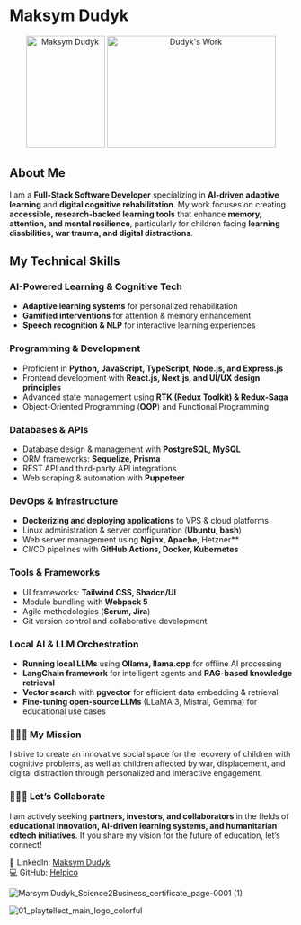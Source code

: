 # Maksym Dudyk  

<p align="center">
  <img src="https://github.com/Helpico/Helpico/assets/32806311/9dfc44d0-bcbe-43a1-8a73-9425f15224db" alt="Maksym Dudyk" width="140" height="200">
  <img src="https://github.com/user-attachments/assets/e08934f8-8ac6-40c8-9c0d-47a0b5c76d61" alt="Dudyk's Work" width="300" height="200">
</p>

## **About Me**  

I am a **Full-Stack Software Developer** specializing in **AI-driven adaptive learning** and **digital cognitive rehabilitation**. My work focuses on creating **accessible, research-backed learning tools** that enhance **memory, attention, and mental resilience**, particularly for children facing **learning disabilities, war trauma, and digital distractions**.  

## **My Technical Skills**  

### **AI-Powered Learning & Cognitive Tech**  
- **Adaptive learning systems** for personalized rehabilitation  
- **Gamified interventions** for attention & memory enhancement  
- **Speech recognition & NLP** for interactive learning experiences  

### **Programming & Development**  
- Proficient in **Python, JavaScript, TypeScript, Node.js, and Express.js**  
- Frontend development with **React.js, Next.js, and UI/UX design principles**    
- Advanced state management using **RTK (Redux Toolkit) & Redux-Saga**  
- Object-Oriented Programming (**OOP**) and Functional Programming  

### **Databases & APIs**  
- Database design & management with **PostgreSQL, MySQL**  
- ORM frameworks: **Sequelize, Prisma**  
- REST API and third-party API integrations  
- Web scraping & automation with **Puppeteer**  

### **DevOps & Infrastructure**  
- **Dockerizing and deploying applications** to VPS & cloud platforms  
- Linux administration & server configuration (**Ubuntu, bash**)  
- Web server management using **Nginx, Apache**, Hetzner**  
- CI/CD pipelines with **GitHub Actions, Docker, Kubernetes**  

### **Tools & Frameworks**  
- UI frameworks: **Tailwind CSS, Shadcn/UI**  
- Module bundling with **Webpack 5**  
- Agile methodologies (**Scrum, Jira**)  
- Git version control and collaborative development  

### **Local AI & LLM Orchestration**  
- **Running local LLMs** using **Ollama, llama.cpp** for offline AI processing  
- **LangChain framework** for intelligent agents and **RAG-based knowledge retrieval**  
- **Vector search** with **pgvector** for efficient data embedding & retrieval  
- **Fine-tuning open-source LLMs** (LLaMA 3, Mistral, Gemma) for educational use cases  

### 🚀🚀🚀 My Mission  
I strive to create an innovative social space for the recovery of children with cognitive problems, as well as children affected by war, displacement, and digital distraction through personalized and interactive engagement.  
 
### 🔴🔴🔴 Let’s Collaborate  
 I am actively seeking **partners, investors, and collaborators** in the fields of **educational innovation, AI-driven learning systems, and humanitarian edtech initiatives**. If you share my vision for the future of education, let’s connect!  
 
 🔗 LinkedIn: [Maksym Dudyk](https://www.linkedin.com/in/maksym-dudyk-follow-up/)  
 💻 GitHub: [Helpico](https://github.com/Helpico) 

![Marsym Dudyk_Science2Business_certificate_page-0001 (1)](https://github.com/user-attachments/assets/2523336e-6c6a-4bd7-8b85-c19028547e34)


<p align="center">

![01_playtellect_main_logo_colorful](https://github.com/user-attachments/assets/67048781-8769-4120-8aa3-0b397b31d781)
</p>
